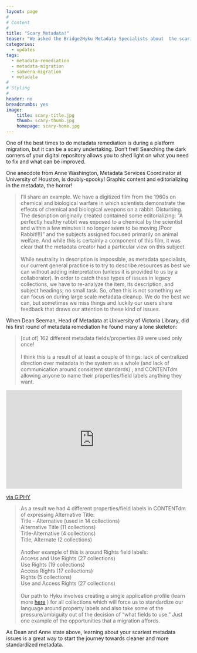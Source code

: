 ```yaml
---
layout: page
#
# Content
#
title: "Scary Metadata!"
teaser: "We asked the Bridge2Hyku Metadata Specialists about  the scariest thing they’ve seen during metadata remediation. Hopefully you’ll feel better about your own metadata after reading their lurid tales!"
categories:
  - updates
tags:
  - metadata-remediation
  - metadata-migration
  - samvera-migration
  - metadata
#
# Styling
#
header: no
breadcrumbs: yes
image:
    title: scary-title.jpg
    thumb: scary-thumb.jpg
    homepage: scary-home.jpg
---
```

One of the best times to do metadata remediation is during a platform migration, but it can be a scary undertaking. Don’t fret! Searching the dark corners of your digital repository allows you to shed light on what you need to fix and what can be improved.  

One anecdote from Anne Washington, Metadata Services Coordinator at University of Houston, is doubly-spooky! Graphic content and editorializing in the metadata, the horror! 

> I’ll share an example. We have a digitized film from the 1960s on chemical and biological warfare in which scientists demonstrate the effects of chemical and biological weapons on a rabbit. Disturbing. The description originally created contained some editorializing: “A perfectly healthy rabbit was exposed to a chemical by the scientist and within a few minutes it no longer seem to be moving.(Poor Rabbit!!!)” and the subjects assigned focused primarily on animal welfare. And while this is certainly a component of this film, it was clear that the metadata creator had a particular view on this subject. <br><br>While neutrality in description is impossible, as metadata specialists, our current general practice is to try to describe resources as best we can without adding interpretation (unless it is provided to us by a collaborator). In order to catch these types of issues in legacy collections, we have to re-analyze the item, its description, and subject headings; no small task. So, often this is not something we can focus on during large scale metadata cleanup. We do the best we can, but sometimes we miss things and luckily our users share feedback that draws our attention to these kind of issues.

When Dean Seeman, Head of Metadata at University of Victoria Library, did his first round of metadata remediation he found many a lone skeleton: 

> [out of] 162 different metadata fields/properties 89 were used only once! <br><br>I think this is a result of at least a couple of things: lack of centralized direction over metadata in the system as a whole (and lack of communication around consistent standards) ; and CONTENTdm  allowing anyone to name their properties/field labels anything they want.

<iframe src="https://giphy.com/embed/a9uGhT7WoO0p2" width="480" height="269" frameBorder="0" class="giphy-embed" allowFullScreen></iframe><p><a href="https://giphy.com/gifs/a9uGhT7WoO0p2">via GIPHY</a></p>

> As a result we had 4 different properties/field labels in CONTENTdm of expressing Alternative Title:<br>Title - Alternative (used in 14 collections)<br>Alternative Title (11 collections)<br>Title-Alternative (4 collections)<br>Title, Alternate (2 collections)<br><br>Another example of this is around Rights field labels:<br>Access and Use Rights (27 collections)<br>Use Rights (19 collections)<br>Access Rights (17 collections)<br>Rights (5 collections)<br>Use and Access Rights (27 collections)<br><br>Our path to Hyku involves creating a single application profile (learn more [here](https://bridge2hyku.github.io/best-practices/improving-map/) ) for all collections which will force us to standardize our language around property labels and also take some of the pressure/ambiguity out of the decision of “what fields to use.” Just one example of the opportunities that a migration affords. 
 
As Dean and Anne state above, learning about your scariest metadata issues is a great way to start the journey towards cleaner and more standardized metadata.  

